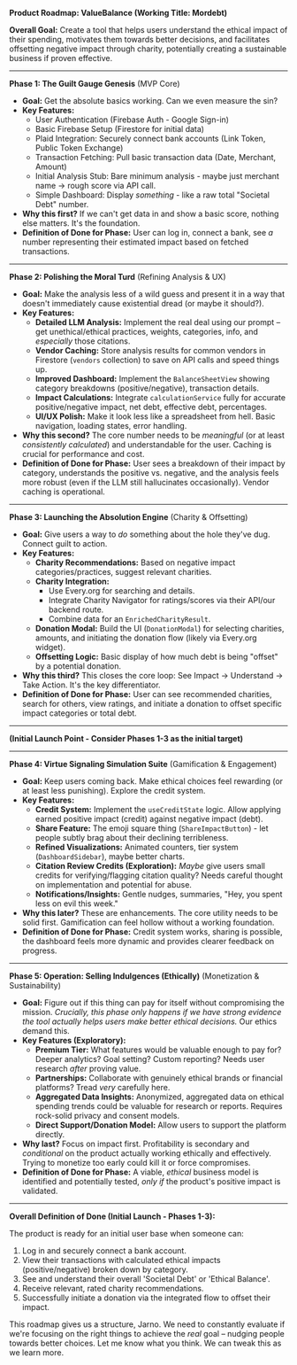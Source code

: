 **Product Roadmap: ValueBalance (Working Title: Mordebt)**

**Overall Goal:** Create a tool that helps users understand the ethical impact of their spending, motivates them towards better decisions, and facilitates offsetting negative impact through charity, potentially creating a sustainable business if proven effective.

---

**Phase 1: The Guilt Gauge Genesis** (MVP Core)

- **Goal:** Get the absolute basics working. Can we even measure the sin?
- **Key Features:**
    - User Authentication (Firebase Auth - Google Sign-in)
    - Basic Firebase Setup (Firestore for initial data)
    - Plaid Integration: Securely connect bank accounts (Link Token, Public Token Exchange)
    - Transaction Fetching: Pull basic transaction data (Date, Merchant, Amount)
    - Initial Analysis Stub: Bare minimum analysis - maybe just merchant name -> rough score via API call.
    - Simple Dashboard: Display _something_ - like a raw total "Societal Debt" number.
- **Why this first?** If we can't get data in and show a basic score, nothing else matters. It's the foundation.
- **Definition of Done for Phase:** User can log in, connect a bank, see _a_ number representing their estimated impact based on fetched transactions.

---

**Phase 2: Polishing the Moral Turd** (Refining Analysis & UX)

- **Goal:** Make the analysis less of a wild guess and present it in a way that doesn't immediately cause existential dread (or maybe it should?).
- **Key Features:**
    - **Detailed LLM Analysis:** Implement the real deal using our prompt – get unethical/ethical practices, weights, categories, info, and _especially_ those citations.
    - **Vendor Caching:** Store analysis results for common vendors in Firestore (`vendors` collection) to save on API calls and speed things up.
    - **Improved Dashboard:** Implement the `BalanceSheetView` showing category breakdowns (positive/negative), transaction details.
    - **Impact Calculations:** Integrate `calculationService` fully for accurate positive/negative impact, net debt, effective debt, percentages.
    - **UI/UX Polish:** Make it look less like a spreadsheet from hell. Basic navigation, loading states, error handling.
- **Why this second?** The core number needs to be _meaningful_ (or at least _consistently calculated_) and understandable for the user. Caching is crucial for performance and cost.
- **Definition of Done for Phase:** User sees a breakdown of their impact by category, understands the positive vs. negative, and the analysis feels more robust (even if the LLM still hallucinates occasionally). Vendor caching is operational.

---

**Phase 3: Launching the Absolution Engine** (Charity & Offsetting)

- **Goal:** Give users a way to _do_ something about the hole they've dug. Connect guilt to action.
- **Key Features:**
    - **Charity Recommendations:** Based on negative impact categories/practices, suggest relevant charities.
    - **Charity Integration:**
        - Use Every.org for searching and details.
        - Integrate Charity Navigator for ratings/scores via their API/our backend route.
        - Combine data for an `EnrichedCharityResult`.
    - **Donation Modal:** Build the UI (`DonationModal`) for selecting charities, amounts, and initiating the donation flow (likely via Every.org widget).
    - **Offsetting Logic:** Basic display of how much debt is being "offset" by a potential donation.
- **Why this third?** This closes the core loop: See Impact -> Understand -> Take Action. It's the key differentiator.
- **Definition of Done for Phase:** User can see recommended charities, search for others, view ratings, and initiate a donation to offset specific impact categories or total debt.

---

**(Initial Launch Point - Consider Phases 1-3 as the initial target)**

---

**Phase 4: Virtue Signaling Simulation Suite** (Gamification & Engagement)

- **Goal:** Keep users coming back. Make ethical choices feel rewarding (or at least less punishing). Explore the credit system.
- **Key Features:**
    - **Credit System:** Implement the `useCreditState` logic. Allow applying earned positive impact (credit) against negative impact (debt).
    - **Share Feature:** The emoji square thing (`ShareImpactButton`) - let people subtly brag about their declining terribleness.
    - **Refined Visualizations:** Animated counters, tier system (`DashboardSidebar`), maybe better charts.
    - **Citation Review Credits (Exploration):** _Maybe_ give users small credits for verifying/flagging citation quality? Needs careful thought on implementation and potential for abuse.
    - **Notifications/Insights:** Gentle nudges, summaries, "Hey, you spent less on evil this week."
- **Why this later?** These are enhancements. The core utility needs to be solid first. Gamification can feel hollow without a working foundation.
- **Definition of Done for Phase:** Credit system works, sharing is possible, the dashboard feels more dynamic and provides clearer feedback on progress.

---

**Phase 5: Operation: Selling Indulgences (Ethically)** (Monetization & Sustainability)

- **Goal:** Figure out if this thing can pay for itself without compromising the mission. _Crucially, this phase only happens if we have strong evidence the tool actually helps users make better ethical decisions._ Our ethics demand this.
- **Key Features (Exploratory):**
    - **Premium Tier:** What features would be valuable enough to pay for? Deeper analytics? Goal setting? Custom reporting? Needs user research _after_ proving value.
    - **Partnerships:** Collaborate with genuinely ethical brands or financial platforms? Tread _very_ carefully here.
    - **Aggregated Data Insights:** Anonymized, aggregated data on ethical spending trends could be valuable for research or reports. Requires rock-solid privacy and consent models.
    - **Direct Support/Donation Model:** Allow users to support the platform directly.
- **Why last?** Focus on impact first. Profitability is secondary and _conditional_ on the product actually working ethically and effectively. Trying to monetize too early could kill it or force compromises.
- **Definition of Done for Phase:** A viable, _ethical_ business model is identified and potentially tested, _only if_ the product's positive impact is validated.

---

**Overall Definition of Done (Initial Launch - Phases 1-3):**

The product is ready for an initial user base when someone can:

1. Log in and securely connect a bank account.
2. View their transactions with calculated ethical impacts (positive/negative) broken down by category.
3. See and understand their overall 'Societal Debt' or 'Ethical Balance'.
4. Receive relevant, rated charity recommendations.
5. Successfully initiate a donation via the integrated flow to offset their impact.

This roadmap gives us a structure, Jarno. We need to constantly evaluate if we're focusing on the right things to achieve the _real_ goal – nudging people towards better choices. Let me know what you think. We can tweak this as we learn more.